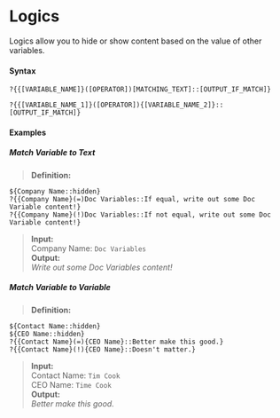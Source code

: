# Logics

Logics allow you to hide or show content based on the value of other variables.

#### Syntax
```
?{{[VARIABLE_NAME]}([OPERATOR])[MATCHING_TEXT]::[OUTPUT_IF_MATCH]}
```
```
?{{[VARIABLE_NAME_1]}([OPERATOR]){[VARIABLE_NAME_2]}::[OUTPUT_IF_MATCH]}
```

#### Examples

##### Match Variable to Text
> **Definition:**
```
${Company Name::hidden}
?{{Company Name}(=)Doc Variables::If equal, write out some Doc Variable content!}
?{{Company Name}(!)Doc Variables::If not equal, write out some Doc Variable content!}
```
> **Input:**        
Company Name: `Doc Variables`       
> **Output:**       
*Write out some Doc Variables content!*

##### Match Variable to Variable
> **Definition:**
```
${Contact Name::hidden}
${CEO Name::hidden}
?{{Contact Name}(=){CEO Name}::Better make this good.}
?{{Contact Name}(!){CEO Name}::Doesn't matter.}
```
> **Input:**        
Contact Name: `Tim Cook`        
CEO Name: `Time Cook`     
> **Output:**       
*Better make this good.*  
